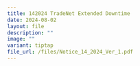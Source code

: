 ```yaml
---
title: 142024 TradeNet Extended Downtime
date: 2024-08-02
layout: file
description: ""
image: ""
variant: tiptap
file_url: /files/Notice_14_2024_Ver_1.pdf
---
```

